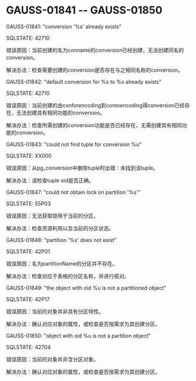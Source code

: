 # GAUSS-01841 -- GAUSS-01850<a name="ZH-CN_TOPIC_0302073343"></a>

GAUSS-01841: "conversion '%s' already exists"

SQLSTATE: 42710

错误原因：当前创建的名为conname的conversion已经创建，无法创建同名的conversion。

解决办法：检查需要创建的conversion是否存在与之相同名称的conversion。

GAUSS-01842: "default conversion for %s to %s already exists"

SQLSTATE: 42710

错误原因：当前创建的由conforencoding到contoencoding得conversion已经存在，无法创建具有相同功能的conversion。

解决办法：检查所需创建的conversion功能是否已经存在，无需创建具有相同功能的conversion。

GAUSS-01843: "could not find tuple for conversion %u"

SQLSTATE: XX000

错误原因：从pg\_conversion中删除tuple时出错：未找到该tuple。

解决办法：请检查tuple oid是否正确。

GAUSS-01847: "could not obtain lock on partition '%s'"

SQLSTATE: 55P03

错误原因：无法获取锁用于当前的分区。

解决办法：检查资源利用以及当前的分区状态。

GAUSS-01848: "partition '%s' does not exist"

SQLSTATE: 42P01

错误原因：名为partitionName的分区并不存在。

解决办法：检查对应于表格的分区名称，并进行核对。

GAUSS-01849: "the object with oid %u is not a partitioned object"

SQLSTATE: 42P17

错误原因：当前的对象并非具有分区特性。

解决办法：确认对应对象的属性，或检查是否按需求为其创建分区。

GAUSS-01850: "object with oid %u is not a partition object"

SQLSTATE: 42704

错误原因：当前的对象并非含分区对象。

解决办法：确认对应对象的属性，或检查是否按需求为其创建分区。

